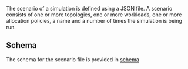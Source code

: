 The scenario of a simulation is defined using a JSON file. A scenario consists of one or more topologies, one or more
workloads, one or more allocation policies, a name and a number of times the simulation is being run.

## Schema

The schema for the scenario file is provided in [schema](ScenarioSchema)
